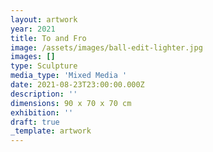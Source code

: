 ```yaml
---
layout: artwork
year: 2021
title: To and Fro
image: /assets/images/ball-edit-lighter.jpg
images: []
type: Sculpture
media_type: 'Mixed Media '
date: 2021-08-23T23:00:00.000Z
description: ''
dimensions: 90 x 70 x 70 cm
exhibition: ''
draft: true
_template: artwork
---
```


